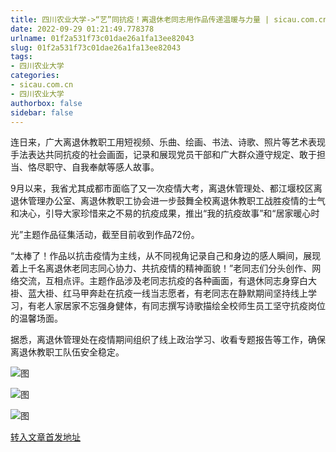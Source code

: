 ```yaml
---
title: 四川农业大学->“艺”同抗疫！离退休老同志用作品传递温暖与力量 | sicau.com.cn
date: 2022-09-29 01:21:49.778378
urlname: 01f2a531f73c01dae26a1fa13ee82043
slug: 01f2a531f73c01dae26a1fa13ee82043
tags: 
- 四川农业大学
categories:
- sicau.com.cn
- 四川农业大学
authorbox: false
sidebar: false
---
```

连日来，广大离退休教职工用短视频、乐曲、绘画、书法、诗歌、照片等艺术表现手法表达共同抗疫的社会画面，记录和展现党员干部和广大群众遵守规定、敢于担当、恪尽职守、自我奉献等感人故事。

9月以来，我省尤其成都市面临了又一次疫情大考，离退休管理处、都江堰校区离退休管理办公室、离退休教职工协会进一步鼓舞全校离退休教职工战胜疫情的士气和决心，引导大家珍惜来之不易的抗疫成果，推出“我的抗疫故事”和“居家暖心时
<!--more-->
光”主题作品征集活动，截至目前收到作品72份。  

“太棒了！作品以抗击疫情为主线，从不同视角记录自己和身边的感人瞬间，展现着上千名离退休老同志同心协力、共抗疫情的精神面貌！”老同志们分头创作、网络交流，互相点评。主题作品涉及老同志抗疫的各种画面，有退休同志身穿白大褂、蓝大褂、红马甲奔赴在抗疫一线当志愿者，有老同志在静默期间坚持线上学习，有老人家居家不忘强身健体，有同志撰写诗歌描绘全校师生员工坚守抗疫岗位的温馨场面。

据悉，离退休管理处在疫情期间组织了线上政治学习、收看专题报告等工作，确保离退休教职工队伍安全稳定。

![图](https://news.sicau.edu.cn/__local/4/24/0B/27635D36382B4457DAD40EADFA9_5FDD082A_1422C.jpg)

![图](https://news.sicau.edu.cn/__local/8/CF/84/4A7027A45B7A0494DABC5ECD0D2_D85C142C_41B36.jpg)

![图](https://news.sicau.edu.cn/__local/2/2C/50/3337D300B5610F5D1ED644AD7B0_2008BAF6_2B218.jpg)

[转入文章首发地址](https://news.sicau.edu.cn/info/1078/69669.htm)